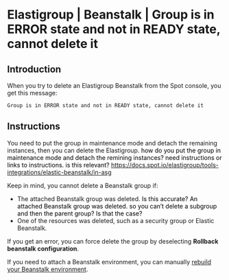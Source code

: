 <meta name="“robots”" content="“noindex”">

# Elastigroup | Beanstalk | Group is in ERROR state and not in READY state, cannot delete it

## Introduction

When you try to delete an Elastigroup Beanstalk from the Spot console, you get this message:

`Group is in ERROR state and not in READY state, cannot delete it`

## Instructions

You need to put the group in maintenance mode and detach the remaining instances, then you can delete the Elastigroup. <font color="#">how do you put the group in maintenance mode and detach the remining instances? need instructions or links to instructions. is this relevant? https://docs.spot.io/elastigroup/tools-integrations/elastic-beanstalk/in-asg</font>

Keep in mind, you cannot delete a Beanstalk group if:
* The attached Beanstalk group was deleted. <font color="#">Is this accurate? An attached Beanstalk group was deleted. so you can’t delete a subgroup and then the parent group? Is that the case?</font>
* One of the resources was deleted, such as a security group or Elastic Beanstalk.

If you get an error, you can force delete the group by deselecting **Rollback beanstalk configuration**.
  
If you need to attach a Beanstalk environment, you can manually [rebuild your Beanstalk environment](https://docs.aws.amazon.com/elasticbeanstalk/latest/dg/environment-management-rebuild.html).
